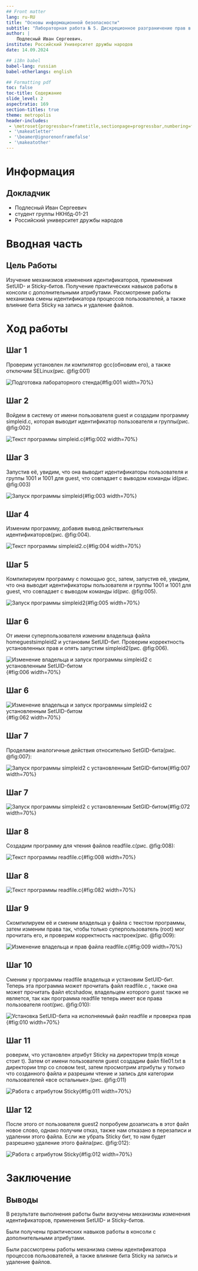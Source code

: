 ```yaml
---
## Front matter
lang: ru-RU
title: "Основы информационной безопасности"
subtitle: "Лабораторная работа № 5. Дискреционное разграничение прав в Linux. Основные атрибуты"
author: |
	Подлесный Иван Сергеевич.
institute: Российский Университет дружбы народов
date: 14.09.2024

## i18n babel
babel-lang: russian
babel-otherlangs: english

## Formatting pdf
toc: false
toc-title: Содержание
slide_level: 2
aspectratio: 169
section-titles: true
theme: metropolis
header-includes:
 - \metroset{progressbar=frametitle,sectionpage=progressbar,numbering=fraction}
 - '\makeatletter'
 - '\beamer@ignorenonframefalse'
 - '\makeatother'
---
```


# Информация

## Докладчик

  * Подлесный Иван Сергеевич
  * студент группы НКНбд-01-21
  * Российский университет дружбы народов


# Вводная часть

## Цель Работы

Изучение механизмов изменения идентификаторов, применения SetUID- и Sticky-битов. Получение практических навыков работы в консоли с дополнительными атрибутами. Рассмотрение работы механизма смены идентификатора процессов пользователей, а также влияние бита Sticky на запись и удаление файлов.


# Ход работы

## Шаг 1

Проверим установлен ли компилятор gcc(обновим его), а также отключим SELinux(рис. @fig:001)

![Подготовка лабораторного стенда](1.jpg){#fig:001 width=70%}

## Шаг 2

Войдем в систему от имени пользователя guest и создадим программу simpleid.c, которая выводит идентификатор пользователя и группы(рис. @fig:002)

![Текст программы simpleid.c](2.jpg){#fig:002 width=70%}

## Шаг 3

Запустив её, увидим, что она выводит идентификаторы пользователя и группы 1001 и 1001 для guest, что совпадает с выводом команды id(рис. @fig:003)

![Запуск программы simpleid](3.jpg){#fig:003 width=70%}

## Шаг 4

Изменим программу, добавив вывод действительных идентификаторов(рис. @fig:004).

![Текст программы simpleid2.c](4.jpg){#fig:004 width=70%}

## Шаг 5

Компилириуем программу с помощью gcc, затем, запустив её, увидим, что она выводит идентификаторы пользователя и группы 1001 и 1001 для guest, что совпадает с выводом команды id(рис. @fig:005).

![Запуск программы simpleid2](5.jpg){#fig:005 width=70%}

## Шаг 6

От имени суперпользователя изменим владельца файла homeguestsimpleid2 и установим SetUID-бит. Проверим корректность установленных прав и опять запустим simpleid2(рис. @fig:006).

![Изменение владельца и запуск программы simpleid2 с установленным SetUID-битом](6-1.jpg){#fig:006 width=70%}

## Шаг 6

![Изменение владельца и запуск программы simpleid2 с установленным SetUID-битом](6-2.jpg){#fig:062 width=70%}

## Шаг 7
Проделаем аналогичные действия относительно SetGID-бита(рис. @fig:007):

![Запуск программы simpleid2 с установленным SetGID-битом](7-1.jpg){#fig:007 width=70%}

## Шаг 7

![Запуск программы simpleid2 с установленным SetGID-битом](7-2.jpg){#fig:072 width=70%}

## Шаг 8

Создадим программу для чтения файлов readfile.c(рис. @fig:008):

![Текст программы readfile.c](8.jpg){#fig:008 width=70%}

## Шаг 8

![Текст программы readfile.c](8-2.jpg){#fig:082 width=70%}

## Шаг 9

Скомпилируем её и сменим владельца у файла с текстом программы, затем изменим права так, чтобы только суперпользователь (root) мог прочитать его, и проверим корректность настроек(рис. @fig:009):

![Изменение владельца и прав файла readfile.c](9.jpg){#fig:009 width=70%}

## Шаг 10

Сменим у программы readfile владельца и установим SetUID-бит. Теперь эта программа может прочитать файл readfile.c , также она может прочитать файл etcshadow, владельцем которого guest также не является, так как программа readfile теперь имеет все права пользователя root(рис. @fig:010):

![Установка SetUID-бита на исполняемый файл readfile и проверка прав](10.jpg){#fig:010 width=70%}

## Шаг 11
роверим, что установлен атрибут Sticky на директории tmp(в конце стоит t). Затем от имени пользователя guest создадим файл file01.txt в директории tmp со словом test, затем просмотрим атрибуты у только что созданного файла и разрешим чтение и запись для категории пользователей «все остальные».(рис. @fig:011)

![Работа с атрибутом Sticky](11.jpg){#fig:011 width=70%}


## Шаг 12

 После этого от пользователя guest2 попробуем дозаписать в этот файл новое слово, однако получим отказ, также нам отказано в перезаписи и удалении этого файла. Если же убрать Sticky бит, то нам будет разрешено удаление этого файла(рис. @fig:012):

![Работа с атрибутом Sticky](12.jpg){#fig:012 width=70%}

# Заключение

## Выводы

В результате выполнения работы были визучены механизмы изменения идентификаторов, применения SetUID- и Sticky-битов.

Были получены практических навыков работы в консоли с дополнительными атрибутами.

Были рассмотрены работы механизма смены идентификатора процессов пользователей, а также влияние бита Sticky на запись и удаление файлов.



